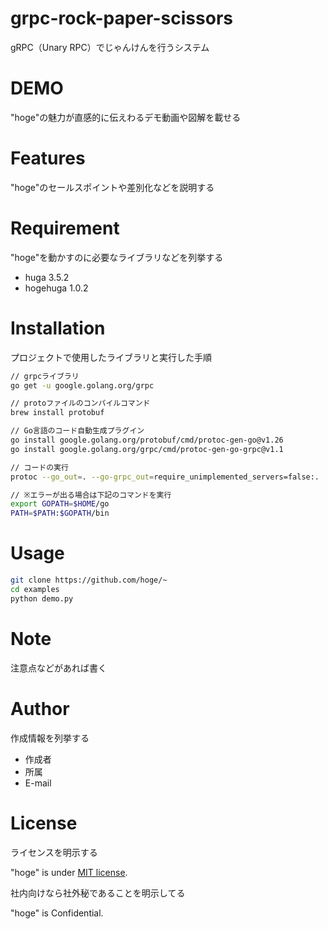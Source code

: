 # grpc-rock-paper-scissors
 
 gRPC（Unary RPC）でじゃんけんを行うシステム
 
# DEMO
 
"hoge"の魅力が直感的に伝えわるデモ動画や図解を載せる
 
# Features
 
"hoge"のセールスポイントや差別化などを説明する
 
# Requirement
 
"hoge"を動かすのに必要なライブラリなどを列挙する
 
* huga 3.5.2
* hogehuga 1.0.2
 
# Installation
 
プロジェクトで使用したライブラリと実行した手順
 
```bash
// grpcライブラリ
go get -u google.golang.org/grpc

// protoファイルのコンパイルコマンド
brew install protobuf

// Go言語のコード自動生成プラグイン
go install google.golang.org/protobuf/cmd/protoc-gen-go@v1.26
go install google.golang.org/grpc/cmd/protoc-gen-go-grpc@v1.1

// コードの実行
protoc --go_out=. --go-grpc_out=require_unimplemented_servers=false:. ./proto/rock-paper-scissors.proto

// ※エラーが出る場合は下記のコマンドを実行
export GOPATH=$HOME/go
PATH=$PATH:$GOPATH/bin
```
 
# Usage

 
```bash
git clone https://github.com/hoge/~
cd examples
python demo.py
```
 
# Note
 
注意点などがあれば書く
 
# Author
 
作成情報を列挙する
 
* 作成者
* 所属
* E-mail
 
# License
ライセンスを明示する
 
"hoge" is under [MIT license](https://en.wikipedia.org/wiki/MIT_License).
 
社内向けなら社外秘であることを明示してる
 
"hoge" is Confidential.